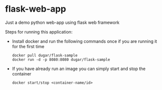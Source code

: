 # flask-web-app
Just a demo python web-app using flask web framework

Steps for running this application:
* Install docker and run the following commands once if you are running it for the first time
  ```
  docker pull dugar/flask-sample
  docker run -d -p 8080:8080 dugar/flask-sample
  ```
* If you have already run an image you can simply start and stop the container
  ```
  docker start/stop <container-name/id>
  ```
